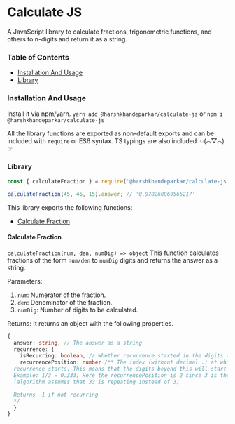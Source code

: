 # Calculate JS
A JavaScript library to calculate fractions, trigonometric functions, and others to n-digits and return it as a string.

### Table of Contents
- [Installation And Usage](#installation-and-usage)
- [Library](#library)

### Installation And Usage
Install it via npm/yarn.
`yarn add @harshkhandeparkar/calculate-js` or `npm i @harshkhandeparkar/calculate-js`

All the library functions are exported as non-default exports and can be included with `require` or ES6 syntax.
TS typings are also included ☜(⌒▽⌒)☞

### Library
```js
const { calculateFraction } = require('@harshkhandeparkar/calculate-js');

calculateFraction(45, 46, 15).answer; // '0.978260869565217'
```

This library exports the following functions:
- [Calculate Fraction](#calculate-fraction)

#### Calculate Fraction
`calculateFraction(num, den, numDig) => object`
This function calculates fractions of the form `num/den` to `numDig` digits and returns the answer as a string.

Parameters:
1. `num`: Numerator of the fraction.
2. `den`: Denominator of the fraction.
3. `numDig`: Number of digits to be calculated.

Returns:
It returns an object with the following properties.
```ts
{
  answer: string, // The answer as a string
  recurrence: {
    isRecurring: boolean, // Whether recurrence started in the digits that were calculated
    recurrencePosition: number /** The index (without decimal .) at which the
  recurrence starts. This means that the digits beyond this will start looking similar to the existing digits. This doesn't necessarily mean that the digits before this define the whole sequence.
  Example: 1/3 = 0.333; Here the recurrencePosition is 2 since 3 is the first recurring digit
  (algorithm assumes that 33 is repeating instead of 3)

  Returns -1 if not recurring
  */
  }
}
```
